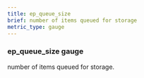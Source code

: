 ```yaml
---
title: ep_queue_size
brief: number of items queued for storage
metric_type: gauge
---
```

### ep_queue_size gauge

number of items queued for storage.